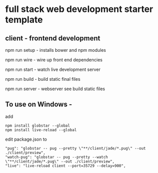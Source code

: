 # full stack web development starter template

## client - frontend development

npm run setup - installs bower and npm modules

npm run wire - wire up front end dependencies

npm run start - watch live development server

npm run build - build static final files

npm run server - webserver see build static files


## To use on Windows -

add

    npm install globstar --global
    npm install live-reload --global

edit package.json to

    "pug": "globstar -- pug --pretty \"**/client/jade/*.pug\" --out ./client/preview",
    "watch-pug": "globstar -- pug --pretty --watch \"**/client/jade/*.pug\" --out ./client/preview",
    "live": "live-reload client --port=35729 --delay=900",
